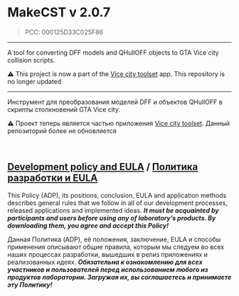 # MakeCST v 2.0.7
> PCC: 000125D33C025F86

---

A tool for converting DFF models and QHullOFF objects to GTA Vice city collision scripts.

:warning: This project is now a part of the [Vice city toolset](https://adslbarxatov.github.io/ViceCityToolset) app.
This repository is no longer updated

---

Инструмент для преобразования моделей DFF и объектов QHullOFF в скрипты столкновений GTA Vice city.

:warning: Проект теперь является частью приложения [Vice city toolset](https://adslbarxatov.github.io/ViceCityToolset/ru).
Данный репозиторий более не обновляется

&nbsp;



## [Development policy and EULA](https://adslbarxatov.github.io/ADP) / [Политика разработки и EULA](https://adslbarxatov.github.io/ADP/ru)

This Policy (ADP), its positions, conclusion, EULA and application methods
describes general rules that we follow in all of our development processes, released applications and implemented ideas.
***It must be acquainted by participants and users before using any of laboratory’s products.
By downloading them, you agree and accept this Policy!***

Данная Политика (ADP), её положения, заключение, EULA и способы применения
описывают общие правила, которым мы следуем во всех наших процессах разработки, вышедших в релиз приложениях
и реализованных идеях.
***Обязательна к ознакомлению для всех участников и пользователей перед использованием любого из продуктов лаборатории.
Загружая их, вы соглашаетесь и принимаете эту Политику!***

